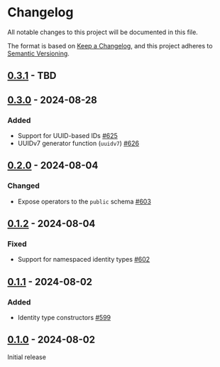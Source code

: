 # Changelog

All notable changes to this project will be documented in this file.

The format is based on [Keep a Changelog](https://keepachangelog.com/en/1.0.0/), and this project adheres
to [Semantic Versioning](https://semver.org/spec/v2.0.0.html).

## [0.3.1] - TBD

## [0.3.0] - 2024-08-28

### Added

* Support for UUID-based IDs [#625](https://github.com/omnigres/omnigres/pull/625)
* UUIDv7 generator function (`uuidv7`) [#626](https://github.com/omnigres/omnigres/pull/626)

## [0.2.0] - 2024-08-04

### Changed

* Expose operators to the `public` schema [#603](https://github.com/omnigres/omnigres/pull/603)

## [0.1.2] - 2024-08-04

### Fixed

* Support for namespaced identity types [#602](https://github.com/omnigres/omnigres/pull/602)

## [0.1.1] - 2024-08-02

### Added

* Identity type constructors [#599](https://github.com/omnigres/omnigres/pull/599)

## [0.1.0] - 2024-08-02

Initial release

[0.1.0]: [https://github.com/omnigres/omnigres/pull/597]

[0.1.1]: [https://github.com/omnigres/omnigres/pull/599]

[0.1.2]: [https://github.com/omnigres/omnigres/pull/602]

[0.2.0]: [https://github.com/omnigres/omnigres/pull/603]

[0.3.0]: [https://github.com/omnigres/omnigres/pull/624]

[0.3.1]: [https://github.com/omnigres/omnigres/pull/644]

